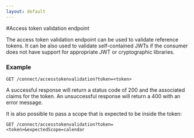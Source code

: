 ```yaml
---
layout: default
---
```


#Access token validation endpoint

The access token validation endpoint can be used to validate reference tokens. It can be also used to validate self-contained JWTs if the consumer does not have support for appropriate JWT or cryptographic libraries.

### Example

```
GET /connect/accesstokenvalidation?token=<token>
```

A successful response will return a status code of 200 and the associated claims for the token. An unsuccessful response will return a 400 with an error message.

It is also possible to pass a scope that is expected to be inside the token:
```
GET /connect/accesstokenvalidation?token=<token>&expectedScope=calendar
```
